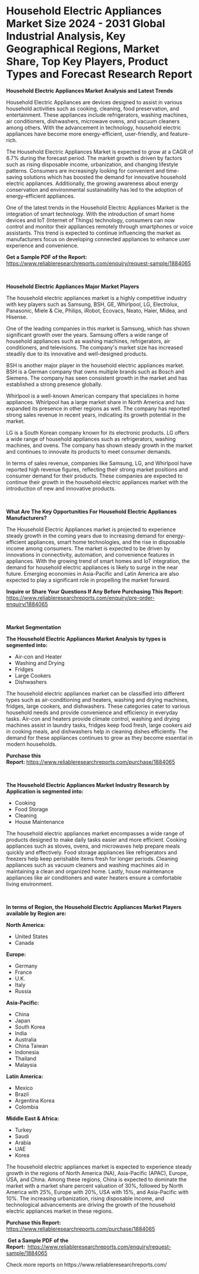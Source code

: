 <p><h1>Household Electric Appliances Market Size 2024 - 2031 Global Industrial Analysis, Key Geographical Regions, Market Share, Top Key Players, Product Types and Forecast Research Report</h1></p><p><strong>Household Electric Appliances Market Analysis and Latest Trends</strong></p>
<p><p>Household Electric Appliances are devices designed to assist in various household activities such as cooking, cleaning, food preservation, and entertainment. These appliances include refrigerators, washing machines, air conditioners, dishwashers, microwave ovens, and vacuum cleaners among others. With the advancement in technology, household electric appliances have become more energy-efficient, user-friendly, and feature-rich.</p><p>The Household Electric Appliances Market is expected to grow at a CAGR of 6.7% during the forecast period. The market growth is driven by factors such as rising disposable income, urbanization, and changing lifestyle patterns. Consumers are increasingly looking for convenient and time-saving solutions which has boosted the demand for innovative household electric appliances. Additionally, the growing awareness about energy conservation and environmental sustainability has led to the adoption of energy-efficient appliances.</p><p>One of the latest trends in the Household Electric Appliances Market is the integration of smart technology. With the introduction of smart home devices and IoT (Internet of Things) technology, consumers can now control and monitor their appliances remotely through smartphones or voice assistants. This trend is expected to continue influencing the market as manufacturers focus on developing connected appliances to enhance user experience and convenience.</p></p>
<p><strong>Get a Sample PDF of the Report:&nbsp;</strong> <a href="https://www.reliableresearchreports.com/enquiry/request-sample/1884065">https://www.reliableresearchreports.com/enquiry/request-sample/1884065</a></p>
<p>&nbsp;</p>
<p><strong>Household Electric Appliances Major Market Players</strong></p>
<p><p>The household electric appliances market is a highly competitive industry with key players such as Samsung, BSH, GE, Whirlpool, LG, Electrolux, Panasonic, Miele & Cie, Philips, iRobot, Ecovacs, Neato, Haier, Midea, and Hisense.</p><p>One of the leading companies in this market is Samsung, which has shown significant growth over the years. Samsung offers a wide range of household appliances such as washing machines, refrigerators, air conditioners, and televisions. The company's market size has increased steadily due to its innovative and well-designed products.</p><p>BSH is another major player in the household electric appliances market. BSH is a German company that owns multiple brands such as Bosch and Siemens. The company has seen consistent growth in the market and has established a strong presence globally.</p><p>Whirlpool is a well-known American company that specializes in home appliances. Whirlpool has a large market share in North America and has expanded its presence in other regions as well. The company has reported strong sales revenue in recent years, indicating its growth potential in the market.</p><p>LG is a South Korean company known for its electronic products. LG offers a wide range of household appliances such as refrigerators, washing machines, and ovens. The company has shown steady growth in the market and continues to innovate its products to meet consumer demands.</p><p>In terms of sales revenue, companies like Samsung, LG, and Whirlpool have reported high revenue figures, reflecting their strong market positions and consumer demand for their products. These companies are expected to continue their growth in the household electric appliances market with the introduction of new and innovative products.</p></p>
<p>&nbsp;</p>
<p><strong>What Are The Key Opportunities For Household Electric Appliances Manufacturers?</strong></p>
<p><p>The Household Electric Appliances market is projected to experience steady growth in the coming years due to increasing demand for energy-efficient appliances, smart home technologies, and the rise in disposable income among consumers. The market is expected to be driven by innovations in connectivity, automation, and convenience features in appliances. With the growing trend of smart homes and IoT integration, the demand for household electric appliances is likely to surge in the near future. Emerging economies in Asia-Pacific and Latin America are also expected to play a significant role in propelling the market forward.</p></p>
<p><strong>Inquire or Share Your Questions If Any Before Purchasing This Report:</strong> <a href="https://www.reliableresearchreports.com/enquiry/pre-order-enquiry/1884065">https://www.reliableresearchreports.com/enquiry/pre-order-enquiry/1884065</a></p>
<p>&nbsp;</p>
<p><strong>Market Segmentation</strong></p>
<p><strong>The Household Electric Appliances Market Analysis by types is segmented into:</strong></p>
<p><ul><li>Air-con and Heater</li><li>Washing and Drying</li><li>Fridges</li><li>Large Cookers</li><li>Dishwashers</li></ul></p>
<p><p>The household electric appliances market can be classified into different types such as air-conditioning and heaters, washing and drying machines, fridges, large cookers, and dishwashers. These categories cater to various household needs and provide convenience and efficiency in everyday tasks. Air-con and heaters provide climate control, washing and drying machines assist in laundry tasks, fridges keep food fresh, large cookers aid in cooking meals, and dishwashers help in cleaning dishes efficiently. The demand for these appliances continues to grow as they become essential in modern households.</p></p>
<p><strong>Purchase this Report:&nbsp;</strong><a href="https://www.reliableresearchreports.com/purchase/1884065">https://www.reliableresearchreports.com/purchase/1884065</a></p>
<p>&nbsp;</p>
<p><strong>The Household Electric Appliances Market Industry Research by Application is segmented into:</strong></p>
<p><ul><li>Cooking</li><li>Food Storage</li><li>Cleaning</li><li>House Maintenance</li></ul></p>
<p><p>The household electric appliances market encompasses a wide range of products designed to make daily tasks easier and more efficient. Cooking appliances such as stoves, ovens, and microwaves help prepare meals quickly and effectively. Food storage appliances like refrigerators and freezers help keep perishable items fresh for longer periods. Cleaning appliances such as vacuum cleaners and washing machines aid in maintaining a clean and organized home. Lastly, house maintenance appliances like air conditioners and water heaters ensure a comfortable living environment.</p></p>
<p>&nbsp;</p>
<p><strong>In terms of Region, the Household Electric Appliances Market Players available by Region are:</strong></p>
<p>
    <p> <strong> North America: </strong>
        <ul>
            <li>United States</li>
            <li>Canada</li>
        </ul>
        </p> 
    <p> <strong> Europe: </strong>
        <ul>
            <li>Germany</li>
            <li>France</li>
            <li>U.K.</li>
            <li>Italy</li>
            <li>Russia</li>
        </ul>
        </p> 
    <p> <strong> Asia-Pacific: </strong>
        <ul>
            <li>China</li>
            <li>Japan</li>
            <li>South Korea</li>
            <li>India</li>
            <li>Australia</li>
            <li>China Taiwan</li>
            <li>Indonesia</li>
            <li>Thailand</li>
            <li>Malaysia</li>
        </ul>
        </p> 
    <p> <strong> Latin America: </strong>
        <ul>
            <li>Mexico</li>
            <li>Brazil</li>
            <li>Argentina Korea</li>
            <li>Colombia</li>
        </ul>
        </p> 
    <p> <strong> Middle East & Africa: </strong>
        <ul>
            <li>Turkey</li>
            <li>Saudi</li>
            <li>Arabia</li>
            <li>UAE</li>
            <li>Korea</li>
        </ul>
    </p>
    </p>
<p><p>The household electric appliances market is expected to experience steady growth in the regions of North America (NA), Asia-Pacific (APAC), Europe, USA, and China. Among these regions, China is expected to dominate the market with a market share percent valuation of 30%, followed by North America with 25%, Europe with 20%, USA with 15%, and Asia-Pacific with 10%. The increasing urbanization, rising disposable income, and technological advancements are driving the growth of the household electric appliances market in these regions.</p></p>
<p><strong>Purchase this Report: </strong><a href="https://www.reliableresearchreports.com/purchase/1884065">https://www.reliableresearchreports.com/purchase/1884065</a></p>
<p>&nbsp;<strong>Get a Sample PDF of the Report:&nbsp;&nbsp;</strong><a href="https://www.reliableresearchreports.com/enquiry/request-sample/1884065">https://www.reliableresearchreports.com/enquiry/request-sample/1884065</a></p>
<p><strong></strong></p>
<p>Check more reports on https://www.reliableresearchreports.com/</p>